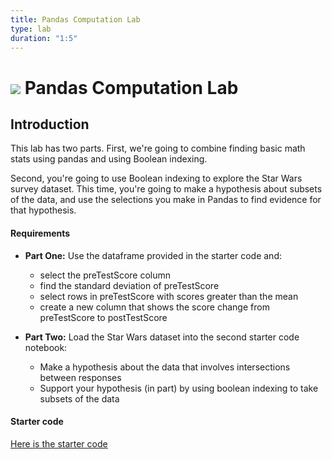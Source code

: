 ```yaml
---
title: Pandas Computation Lab
type: lab
duration: "1:5"
---
```


# ![](https://ga-dash.s3.amazonaws.com/production/assets/logo-9f88ae6c9c3871690e33280fcf557f33.png) Pandas Computation Lab

## Introduction
This lab has two parts. First, we're going to combine finding basic math stats using pandas and using Boolean indexing.

Second, you're going to use Boolean indexing to explore the Star Wars survey dataset. This time, you're going to make a hypothesis about subsets of the data, and use the selections you make in Pandas to find evidence for that hypothesis.



#### Requirements

- **Part One:** Use the dataframe provided in the starter code and:
    - select the preTestScore column
    - find the standard deviation of preTestScore
    - select rows in preTestScore with scores greater than the mean
    - create a new column that shows the score change from preTestScore to postTestScore

- **Part Two:** Load the Star Wars dataset into the second starter code notebook:
    - Make a hypothesis about the data that involves intersections between responses
    - Support your hypothesis (in part) by using boolean indexing to take subsets of the data

#### Starter code

[Here is the starter code](./code/starter-code/)
